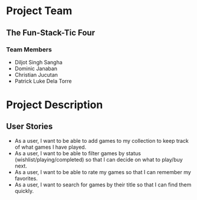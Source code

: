 # Project Team
## The Fun-Stack-Tic Four
### Team Members
- Diljot Singh Sangha
- Dominic Janaban
- Christian Jucutan
- Patrick Luke Dela Torre

# Project Description
## User Stories
- As a user, I want to be able to add games to my collection to keep track of what games I have played.
- As a user, I want to be able to filter games by status (wishlist/playing/completed) so that I can decide on what to play/buy next.
- As a user, I want to be able to rate my games so that I can remember my favorites.
- As a user, I want to search for games by their title so that I can find them quickly.